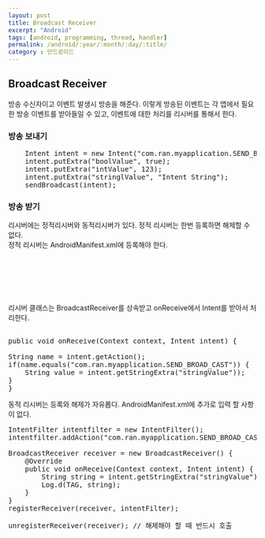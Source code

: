 ```yaml
---
layout: post
title: Broadcast Receiver
excerpt: "Android"
tags: [android, programming, thread, handler]
permalink: /android/:year/:month/:day/:title/
category : 안드로이드
---
```


## Broadcast Receiver
방송 수신자이고 이벤트 발생시 방송을 해준다. 이렇게 방송된 이벤트는 각 앱에서 필요한 방송 이벤트를 받아들일 수 있고, 이벤트에 대한 처리를 리시버를 통해서 한다.


### 방송 보내기
<pre class="prettyprint">
    Intent intent = new Intent("com.ran.myapplication.SEND_BROAD_CAST");
    intent.putExtra("boolValue", true);
    intent.putExtra("intValue", 123);
    intent.putExtra("stringlValue", "Intent String");
    sendBroadcast(intent);
</pre>

### 방송 받기
리시버에는 정적리시버와 동적리시버가 있다. 정적 리시버는 한번 등록하면 해제할 수 없다.  
정적 리시버는 AndroidManifest.xml에 등록해야 한다.

<pre class="prettyprint">
<receiver android:name=".TestReceiver"> 
<intent-filter> 
<action android:name="com.ran.myapplication.SEND_BROAD_CAST"/> 
</intent-filter> 
</receiver>
</pre>

리시버 클래스는 BroadcastReceiver를 상속받고 onReceive에서 Intent를 받아서 처리한다.

<pre class="prettyprint">

public void onReceive(Context context, Intent intent) {

String name = intent.getAction();
if(name.equals("com.ran.myapplication.SEND_BROAD_CAST")) {
    String value = intent.getStringExtra("stringValue"));
}
}
</pre>

동적 리시버는 등록와 해제가 자유롭다. AndroidManifest.xml에 추가로 입력 할 사항이 없다.


<pre class="prettyprint">
IntentFilter intentfilter = new IntentFilter();
intentfilter.addAction("com.ran.myapplication.SEND_BROAD_CAST");

BroadcastReceiver receiver = new BroadcastReceiver() {
    @Override
    public void onReceive(Context context, Intent intent) {
        String string = intent.getStringExtra("stringValue");
        Log.d(TAG, string);
    }
}
registerReceiver(receiver, intentFilter);

unregisterReceiver(receiver); // 해제해야 할 때 반드시 호출
</pre>
